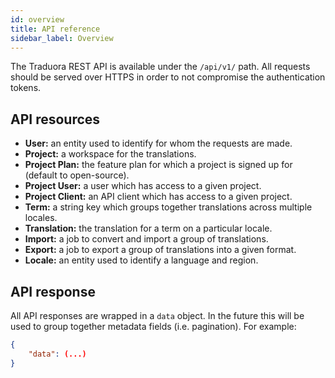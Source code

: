 ```yaml
---
id: overview
title: API reference
sidebar_label: Overview
---
```


The Traduora REST API is available under the `/api/v1/` path. All requests should be served over HTTPS in order to not compromise the authentication tokens.

## API resources
- **User:** an entity used to identify for whom the requests are made.
- **Project:** a workspace for the translations.
- **Project Plan:** the feature plan for which a project is signed up for (default to open-source).
- **Project User:** a user which has access to a given project.
- **Project Client:** an API client which has access to a given project.
- **Term:** a string key which groups together translations across multiple locales.
- **Translation:** the translation for a term on a particular locale.
- **Import:** a job to convert and import a group of translations.
- **Export:** a job to export a group of translations into a given format.
- **Locale:** an entity used to identify a language and region.

## API response

All API responses are wrapped in a `data` object. In the future this will be used to group together metadata fields (i.e. pagination). For example:

```json
{
    "data": (...)
}
```
